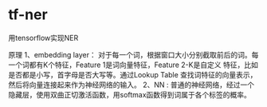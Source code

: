 # tf-ner
用tensorflow实现NER

原理
1、embedding layer： 对于每一个词，根据窗口大小分别截取前后的词。每一个词都有K个特征，Feature 1是词向量特征，Feature 2-K是自定义
特征，比如是否都是小写，首字母是否大写等。通过Lookup Table 查找词特征的向量表示，然后将向量连接起来作为神经网络的输入。
2、NN : 普通的神经网络，经过一个隐藏层，使用双曲正切激活函数，用softmax函数得到词属于各个标签的概率。

